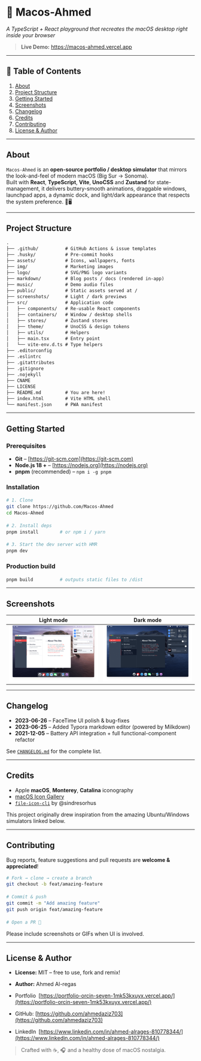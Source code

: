 # 🍏 Macos-Ahmed 
_A TypeScript + React playground that recreates the macOS desktop right inside your browser_


> **Live Demo:** <https://macos-ahmed.vercel.app>

---

## 📑 Table of Contents
1. [About](#about)
2. [Project Structure](#project-structure)
3. [Getting Started](#getting-started)
4. [Screenshots](#screenshots)
5. [Changelog](#changelog)
6. [Credits](#credits)
7. [Contributing](#contributing)
8. [License & Author](#license--author)

---

## About
`Macos-Ahmed` is an **open-source portfolio / desktop simulator** that mirrors the look-and-feel of modern macOS (Big Sur → Sonoma).  
Built with **React**, **TypeScript**, **Vite**, **UnoCSS** and **Zustand** for state-management, it delivers buttery-smooth animations, draggable windows, launchpad apps, a dynamic dock, and light/dark appearance that respects the system preference. 🍎🖥️

---

## Project Structure
```text
.
├── .github/          # GitHub Actions & issue templates
├── .husky/           # Pre-commit hooks
├── assets/           # Icons, wallpapers, fonts
├── img/              # Marketing images
├── logo/             # SVG/PNG logo variants
├── markdown/         # Blog posts / docs (rendered in-app)
├── music/            # Demo audio files
├── public/           # Static assets served at /
├── screenshots/      # Light / dark previews
├── src/              # Application code
│   ├── components/   # Re-usable React components
│   ├── containers/   # Window / desktop shells
│   ├── stores/       # Zustand stores
│   ├── theme/        # UnoCSS & design tokens
│   ├── utils/        # Helpers
│   ├── main.tsx      # Entry point
│   └── vite-env.d.ts # Type helpers
├── .editorconfig
├── .eslintrc
├── .gitattributes
├── .gitignore
├── .nojekyll
├── CNAME
├── LICENSE
├── README.md         # You are here!
├── index.html        # Vite HTML shell
└── manifest.json     # PWA manifest
````

---


## Getting Started

### Prerequisites

* **Git** – [https://git-scm.com](https://git-scm.com)
* **Node.js 18 +** – [https://nodejs.org](https://nodejs.org)
* **pnpm** (recommended) – `npm i -g pnpm`

### Installation

```bash
# 1. Clone
git clone https://github.com/Macos-Ahmed
cd Macos-Ahmed

# 2. Install deps
pnpm install        # or npm i / yarn

# 3. Start the dev server with HMR
pnpm dev
```

### Production build

```bash
pnpm build          # outputs static files to /dist
```

---

## Screenshots

|                Light mode                |                Dark mode               |
| :--------------------------------------: | :------------------------------------: |
| ![Light](./public/screenshots/light.png) | ![Dark](./public/screenshots/dark.png) |

---

## Changelog

* **2023-06-26** – FaceTime UI polish & bug-fixes
* **2023-06-25** – Added Typora markdown editor (powered by Milkdown)
* **2021-12-05** – Battery API integration + full functional-component refactor

See [`CHANGELOG.md`](CHANGELOG.md) for the complete list.

---

## Credits

* Apple **macOS**, **Monterey**, **Catalina** iconography
* [macOS Icon Gallery](https://www.macosicongallery.com/)
* [`file-icon-cli`](https://github.com/sindresorhus/file-icon-cli) by @sindresorhus

This project originally drew inspiration from the amazing Ubuntu/Windows simulators linked below.

---

## Contributing

Bug reports, feature suggestions and pull requests are **welcome & appreciated**!

```bash
# Fork → clone → create a branch
git checkout -b feat/amazing-feature

# Commit & push
git commit -m "Add amazing feature"
git push origin feat/amazing-feature

# Open a PR 🎉
```

Please include screenshots or GIFs when UI is involved.

---

## License & Author

* **License:** MIT – free to use, fork and remix!
* **Author:** Ahmed Al-regas

* Portfolio [https://portfolio-orcin-seven-1mk53kxuyx.vercel.app/](https://portfolio-orcin-seven-1mk53kxuyx.vercel.app/)
* GitHub: [https://github.com/ahmedaziz703](https://github.com/ahmedaziz703)
* LinkedIn [https://www.linkedin.com/in/ahmed-alrages-810778344/](https://www.linkedin.com/in/ahmed-alrages-810778344/)


> Crafted with ☕, 🎧 and a healthy dose of macOS nostalgia.
